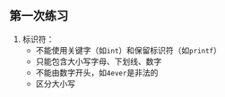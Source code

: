 ## 第一次练习
1. 标识符：
   - 不能使用关键字（如`int`）和保留标识符（如`printf`）
   - 只能包含大小写字母、下划线、数字
   - 不能由数字开头，如`4ever`是非法的
   - 区分大小写